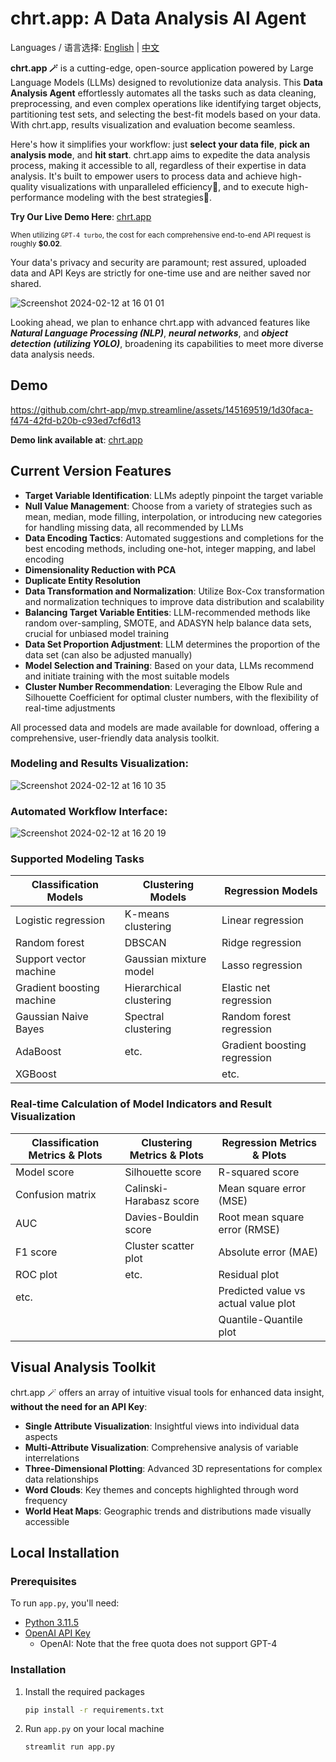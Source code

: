 # chrt.app: A Data Analysis AI Agent

Languages / 语言选择: [English](https://github.com/chrt-app/mvp.streamline) | [中文](https://github.com/chrt-app/mvp.streamline/blob/main/README_CN.md)

**chrt.app 🪄** is a cutting-edge, open-source application powered by Large Language Models (LLMs) designed to revolutionize data analysis. This **Data Analysis Agent** effortlessly automates all the tasks such as data cleaning, preprocessing, and even complex operations like identifying target objects, partitioning test sets, and selecting the best-fit models based on your data. With chrt.app, results visualization and evaluation become seamless.

Here's how it simplifies your workflow: just **select your data file**, **pick an analysis mode**, and **hit start**. chrt.app aims to expedite the data analysis process, making it accessible to all, regardless of their expertise in data analysis. It's built to empower users to process data and achieve high-quality visualizations with unparalleled efficiency🚀, and to execute high-performance modeling with the best strategies🔮.

**Try Our Live Demo Here**: [chrt.app](https://streamline.streamlit.app)

<small>When utilizing `GPT-4 turbo`, the cost for each comprehensive end-to-end API request is roughly <strong>$0.02</strong>.</small>

Your data's privacy and security are paramount; rest assured, uploaded data and API Keys are strictly for one-time use and are neither saved nor shared.

![Screenshot 2024-02-12 at 16 01 01](https://github.com/chrt-app/mvp.streamline/assets/145169519/4167b04c-0853-4703-87a4-6c2994e30f9e)

Looking ahead, we plan to enhance chrt.app with advanced features like ***Natural Language Processing (NLP)***, ***neural networks***, and ***object detection (utilizing YOLO)***, broadening its capabilities to meet more diverse data analysis needs.

## Demo

https://github.com/chrt-app/mvp.streamline/assets/145169519/1d30faca-f474-42fd-b20b-c93ed7cf6d13

**Demo link available at**: [chrt.app](https://streamline.streamlit.app)

## Current Version Features

- **Target Variable Identification**: LLMs adeptly pinpoint the target variable
- **Null Value Management**: Choose from a variety of strategies such as mean, median, mode filling, interpolation, or introducing new categories for handling missing data, all recommended by LLMs
- **Data Encoding Tactics**: Automated suggestions and completions for the best encoding methods, including one-hot, integer mapping, and label encoding
- **Dimensionality Reduction with PCA**
- **Duplicate Entity Resolution**
- **Data Transformation and Normalization**: Utilize Box-Cox transformation and normalization techniques to improve data distribution and scalability
- **Balancing Target Variable Entities**: LLM-recommended methods like random over-sampling, SMOTE, and ADASYN help balance data sets, crucial for unbiased model training
- **Data Set Proportion Adjustment**: LLM determines the proportion of the data set (can also be adjusted manually)
- **Model Selection and Training**: Based on your data, LLMs recommend and initiate training with the most suitable models
- **Cluster Number Recommendation**: Leveraging the Elbow Rule and Silhouette Coefficient for optimal cluster numbers, with the flexibility of real-time adjustments

All processed data and models are made available for download, offering a comprehensive, user-friendly data analysis toolkit.

### Modeling and Results Visualization:

![Screenshot 2024-02-12 at 16 10 35](https://github.com/chrt-app/mvp.streamline/assets/145169519/423da7be-63f1-491d-9ebe-6a788c440c40)

### Automated Workflow Interface:

![Screenshot 2024-02-12 at 16 20 19](https://github.com/chrt-app/mvp.streamline/assets/145169519/9d04d5f2-4f2a-44eb-ab8b-c07c8c0c5a53)

### Supported Modeling Tasks

| **Classification Models**        | **Clustering Models**         | **Regression Models**               |
|----------------------------------|-------------------------------|-------------------------------------|
| Logistic regression              | K-means clustering            | Linear regression                   |
| Random forest                    | DBSCAN                        | Ridge regression                    |
| Support vector machine           | Gaussian mixture model        | Lasso regression                    |
| Gradient boosting machine        | Hierarchical clustering       | Elastic net regression              |
| Gaussian Naive Bayes             | Spectral clustering           | Random forest regression            |
| AdaBoost                         | etc.                          | Gradient boosting regression        |
| XGBoost                          |                               | etc.                                |

### Real-time Calculation of Model Indicators and Result Visualization

| **Classification Metrics & Plots** | **Clustering Metrics & Plots** | **Regression Metrics & Plots**        |
|------------------------------------|--------------------------------|---------------------------------------|
| Model score                        | Silhouette score               | R-squared score                       |
| Confusion matrix                   | Calinski-Harabasz score        | Mean square error (MSE)               |
| AUC                                | Davies-Bouldin score           | Root mean square error (RMSE)         |
| F1 score                           | Cluster scatter plot           | Absolute error (MAE)                  |
| ROC plot                           | etc.                           | Residual plot                         |
| etc.                               |                                | Predicted value vs actual value plot  |
|                                    |                                | Quantile-Quantile plot                |

## Visual Analysis Toolkit

chrt.app 🪄 offers an array of intuitive visual tools for enhanced data insight, **without the need for an API Key**:

- **Single Attribute Visualization**: Insightful views into individual data aspects
- **Multi-Attribute Visualization**: Comprehensive analysis of variable interrelations
- **Three-Dimensional Plotting**: Advanced 3D representations for complex data relationships
- **Word Clouds**: Key themes and concepts highlighted through word frequency
- **World Heat Maps**: Geographic trends and distributions made visually accessible

## Local Installation

### Prerequisites

To run `app.py`, you'll need:

- [Python 3.11.5](https://www.python.org/downloads/)
- [OpenAI API Key](https://openai.com/blog/openai-api)
    - OpenAI: Note that the free quota does not support GPT-4

### Installation

1. Install the required packages

    ```bash
    pip install -r requirements.txt
    ```

2. Run `app.py` on your local machine

    ```bash
    streamlit run app.py
    ```
